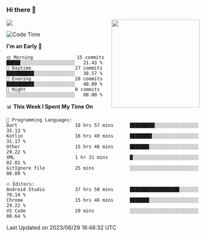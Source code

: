 ### Hi there 👋

![](https://metrics.lecoq.io/itaowu?template=classic&config.timezone=Asia%2FShanghai)
<img align='right' src="https://media.giphy.com/media/M9gbBd9nbDrOTu1Mqx/giphy.gif" width="230">

<!--START_SECTION:waka-->
![Code Time](http://img.shields.io/badge/Code%20Time-159%20hrs%2023%20mins-blue)

**I'm an Early 🐤** 

```text
🌞 Morning                15 commits          █████░░░░░░░░░░░░░░░░░░░░   21.43 % 
🌆 Daytime                27 commits          ██████████░░░░░░░░░░░░░░░   38.57 % 
🌃 Evening                28 commits          ██████████░░░░░░░░░░░░░░░   40.00 % 
🌙 Night                  0 commits           ░░░░░░░░░░░░░░░░░░░░░░░░░   00.00 % 
```


📊 **This Week I Spent My Time On** 

```text
💬 Programming Languages: 
Dart                     18 hrs 57 mins      █████████░░░░░░░░░░░░░░░░   35.13 % 
Kotlin                   16 hrs 49 mins      ████████░░░░░░░░░░░░░░░░░   31.17 % 
Other                    15 hrs 46 mins      ███████░░░░░░░░░░░░░░░░░░   29.22 % 
XML                      1 hr 31 mins        █░░░░░░░░░░░░░░░░░░░░░░░░   02.81 % 
GitIgnore file           25 mins             ░░░░░░░░░░░░░░░░░░░░░░░░░   00.80 % 

🔥 Editors: 
Android Studio           37 hrs 50 mins      ██████████████████░░░░░░░   70.14 % 
Chrome                   15 hrs 46 mins      ███████░░░░░░░░░░░░░░░░░░   29.22 % 
VS Code                  20 mins             ░░░░░░░░░░░░░░░░░░░░░░░░░   00.64 % 
```


 Last Updated on 2023/06/29 18:48:32 UTC
<!--END_SECTION:waka-->

<!--
**itaowu/itaowu** is a ✨ _special_ ✨ repository because its `README.md` (this file) appears on your GitHub profile.

Here are some ideas to get you started:

- 🔭 I’m currently working on ...
- 🌱 I’m currently learning ...
- 👯 I’m looking to collaborate on ...
- 🤔 I’m looking for help with ...
- 💬 Ask me about ...
- 📫 How to reach me: ...
- 😄 Pronouns: ...
- ⚡ Fun fact: ...
-->
